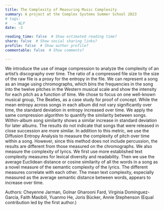 ```yaml
---
title: The Complexity of Measuring Music Complexity
summary: A project at the Complex Systems Summer School 2023 
# tags:
#   - NLP
date: -3

reading_time: false  # Show estimated reading time?
share: false  # Show social sharing links?
profile: false  # Show author profile?
commentable: false  # Show comments?

---
```

We introduce the use of image compression to analyze the complexity of an artist’s discography over time. The ratio of a compressed file size to the size of the raw file is a proxy for the entropy in the file. We can represent a song as an image using chromographs, which bins the frequencies in the song into the twelve pitches in the Western musical scale and show the intensity for each pitch as a function of time. We chose to focus on one well-known musical group, The Beatles, as a case study for proof of concept. While the mean entropy across songs in each album did not vary significantly over time, the standard deviation in entropy increased over time. We apply the same compression algorithm to quantify the similarity between songs. Within-album song similarity shows a similar increase in standard deviation for later albums. The results do not indicate that songs that were released in close succession are more similar. In addition to this metric, we use the Diffusion Entropy Analysis to measure the complexity of pitch over time within a song. However, since this method does not include percussion, the results are different from those measured on the chromographs. We also measure the complexity of lyrics. We first use more established text complexity measures for lexical diversity and readability. Then we use the average Euclidean distance or cosine similarity of all the words in a song as a novel measure of the semantic complexity of the lyrics. The different measures correlate with each other. The mean text complexity, especially measured as the average semantic distance between words, appears to increase over time.

Authors: Cheyenne Jarman, Golnar Gharooni Fard, Virginia Domínguez-García, Faith Masibili, Yuanmo He, Joris Bücker, Annie Stephenson (Equal contribution led by the first author.)
